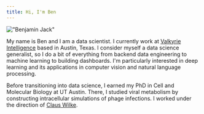 ```yaml
---
title: Hi, I'm Ben
---
```


!["Benjamin Jack"](/headshot.jpg)

My name is Ben and I am a data scientist. I currently work at <a href="https://valkyrie.ai">Valkyrie Intelligence</a> based in Austin, Texas. I consider myself a data science generalist, so I do a bit of everything from backend data engineering to machine learning to building dashboards. I'm particularly interested in deep learning and its applications in computer vision and natural language processing.
				
Before transitioning into data science, I earned my PhD in Cell and Molecular Biology at UT Austin. There, I studied viral metabolism by constructing intracellular simulations of phage infections. I worked under the direction of <a href="https://wilkelab.org">Claus Wilke</a>.